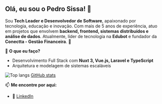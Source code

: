 ## Olá, eu sou o Pedro Sissa! 👋

Sou **Tech Leader e Desenvolvedor de Software**, apaixonado por tecnologia, educação e inovação. Com mais de 5 anos de experiência, atuo em projetos que envolvem **backend, frontend, sistemas distribuídos e análise de dados**. Atualmente, líder de tecnologia na **Edubot** e fundador da **Conectta - Gestão Financeira**. 🚀

🎯 **O que eu faço?**
- Desenvolvimento Full Stack com **Nuxt 3, Vue.js, Laravel e TypeScript**
- Arquitetura e modelagem de sistemas escaláveis


![Top langs](https://github-readme-stats-sigma-five.vercel.app/api/top-langs?username=pedrosissa01&show_icons=true&theme=transparent&hide_border=true&layout=compact&langs_count=10&size_weight=0.2&count_weight=0.2) [GitHub stats](https://github-readme-stats-sigma-five.vercel.app/api?username=pedrosissa01&show_icons=true&theme=transparent&hide_border=true)

📫 **Me encontre por aqui:**
- 🔗 [LinkedIn](https://www.linkedin.com/in/pedrosissa)
